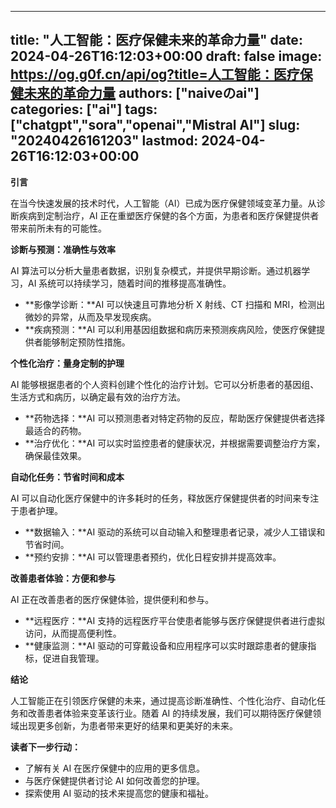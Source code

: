 
---
title: "人工智能：医疗保健未来的革命力量"
date: 2024-04-26T16:12:03+00:00
draft: false
image: https://og.g0f.cn/api/og?title=人工智能：医疗保健未来的革命力量
authors: ["naiveのai"]
categories: ["ai"]
tags: ["chatgpt","sora","openai","Mistral AI"]
slug: "20240426161203"
lastmod: 2024-04-26T16:12:03+00:00
---
**引言**

在当今快速发展的技术时代，人工智能（AI）已成为医疗保健领域变革力量。从诊断疾病到定制治疗，AI 正在重塑医疗保健的各个方面，为患者和医疗保健提供者带来前所未有的可能性。

**诊断与预测：准确性与效率**

AI 算法可以分析大量患者数据，识别复杂模式，并提供早期诊断。通过机器学习，AI 系统可以持续学习，随着时间的推移提高准确性。

* **影像学诊断：**AI 可以快速且可靠地分析 X 射线、CT 扫描和 MRI，检测出微妙的异常，从而及早发现疾病。
* **疾病预测：**AI 可以利用基因组数据和病历来预测疾病风险，使医疗保健提供者能够制定预防性措施。

**个性化治疗：量身定制的护理**

AI 能够根据患者的个人资料创建个性化的治疗计划。它可以分析患者的基因组、生活方式和病历，以确定最有效的治疗方法。

* **药物选择：**AI 可以预测患者对特定药物的反应，帮助医疗保健提供者选择最适合的药物。
* **治疗优化：**AI 可以实时监控患者的健康状况，并根据需要调整治疗方案，确保最佳效果。

**自动化任务：节省时间和成本**

AI 可以自动化医疗保健中的许多耗时的任务，释放医疗保健提供者的时间来专注于患者护理。

* **数据输入：**AI 驱动的系统可以自动输入和整理患者记录，减少人工错误和节省时间。
* **预约安排：**AI 可以管理患者预约，优化日程安排并提高效率。

**改善患者体验：方便和参与**

AI 正在改善患者的医疗保健体验，提供便利和参与。

* **远程医疗：**AI 支持的远程医疗平台使患者能够与医疗保健提供者进行虚拟访问，从而提高便利性。
* **健康监测：**AI 驱动的可穿戴设备和应用程序可以实时跟踪患者的健康指标，促进自我管理。

**结论**

人工智能正在引领医疗保健的未来，通过提高诊断准确性、个性化治疗、自动化任务和改善患者体验来变革该行业。随着 AI 的持续发展，我们可以期待医疗保健领域出现更多创新，为患者带来更好的结果和更美好的未来。

**读者下一步行动：**

* 了解有关 AI 在医疗保健中的应用的更多信息。
* 与医疗保健提供者讨论 AI 如何改善您的护理。
* 探索使用 AI 驱动的技术来提高您的健康和福祉。